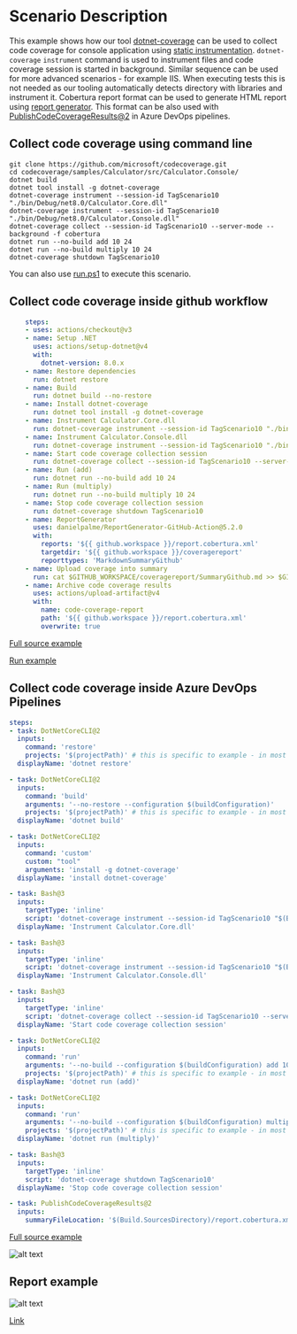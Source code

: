 # Scenario Description

This example shows how our tool [dotnet-coverage](https://aka.ms/dotnet-coverage) can be used to collect code coverage for console application using [static instrumentation](../../../../docs/instrumentation.md). `dotnet-coverage` `instrument` command is used to instrument files and code coverage session is started in background. Similar sequence can be used for more advanced scenarios - for example IIS. When executing tests this is not needed as our tooling automatically detects directory with libraries and instrument it. Cobertura report format can be used to generate HTML report using [report generator](https://github.com/danielpalme/ReportGenerator). This format can be also used with [PublishCodeCoverageResults@2](https://learn.microsoft.com/en-us/azure/devops/pipelines/tasks/reference/publish-code-coverage-results-v2?view=azure-pipelines) in Azure DevOps pipelines.

## Collect code coverage using command line

```shell
git clone https://github.com/microsoft/codecoverage.git
cd codecoverage/samples/Calculator/src/Calculator.Console/
dotnet build
dotnet tool install -g dotnet-coverage
dotnet-coverage instrument --session-id TagScenario10 "./bin/Debug/net8.0/Calculator.Core.dll"
dotnet-coverage instrument --session-id TagScenario10 "./bin/Debug/net8.0/Calculator.Console.dll"
dotnet-coverage collect --session-id TagScenario10 --server-mode --background -f cobertura
dotnet run --no-build add 10 24
dotnet run --no-build multiply 10 24
dotnet-coverage shutdown TagScenario10
```

You can also use [run.ps1](run.ps1) to execute this scenario.

## Collect code coverage inside github workflow

```yml
    steps:
    - uses: actions/checkout@v3
    - name: Setup .NET
      uses: actions/setup-dotnet@v4
      with:
        dotnet-version: 8.0.x
    - name: Restore dependencies
      run: dotnet restore
    - name: Build
      run: dotnet build --no-restore
    - name: Install dotnet-coverage
      run: dotnet tool install -g dotnet-coverage
    - name: Instrument Calculator.Core.dll
      run: dotnet-coverage instrument --session-id TagScenario10 "./bin/Debug/net8.0/Calculator.Core.dll"
    - name: Instrument Calculator.Console.dll
      run: dotnet-coverage instrument --session-id TagScenario10 "./bin/Debug/net8.0/Calculator.Console.dll"
    - name: Start code coverage collection session
      run: dotnet-coverage collect --session-id TagScenario10 --server-mode --background -f cobertura -o $GITHUB_WORKSPACE/report.cobertura.xml
    - name: Run (add)
      run: dotnet run --no-build add 10 24
    - name: Run (multiply)
      run: dotnet run --no-build multiply 10 24
    - name: Stop code coverage collection session
      run: dotnet-coverage shutdown TagScenario10
    - name: ReportGenerator
      uses: danielpalme/ReportGenerator-GitHub-Action@5.2.0
      with:
        reports: '${{ github.workspace }}/report.cobertura.xml'
        targetdir: '${{ github.workspace }}/coveragereport'
        reporttypes: 'MarkdownSummaryGithub'
    - name: Upload coverage into summary
      run: cat $GITHUB_WORKSPACE/coveragereport/SummaryGithub.md >> $GITHUB_STEP_SUMMARY
    - name: Archive code coverage results
      uses: actions/upload-artifact@v4
      with:
        name: code-coverage-report
        path: '${{ github.workspace }}/report.cobertura.xml'
        overwrite: true
```

[Full source example](../../../../.github/workflows/Calculator_Scenario10.yml)

[Run example](../../../../../../actions/workflows/Calculator_Scenario10.yml)

## Collect code coverage inside Azure DevOps Pipelines

```yml
steps:
- task: DotNetCoreCLI@2
  inputs:
    command: 'restore'
    projects: '$(projectPath)' # this is specific to example - in most cases not needed
  displayName: 'dotnet restore'

- task: DotNetCoreCLI@2
  inputs:
    command: 'build'
    arguments: '--no-restore --configuration $(buildConfiguration)'
    projects: '$(projectPath)' # this is specific to example - in most cases not needed
  displayName: 'dotnet build'

- task: DotNetCoreCLI@2
  inputs:
    command: 'custom'
    custom: "tool"
    arguments: 'install -g dotnet-coverage'
  displayName: 'install dotnet-coverage'

- task: Bash@3
  inputs:
    targetType: 'inline'
    script: 'dotnet-coverage instrument --session-id TagScenario10 "$(Build.SourcesDirectory)/samples/Calculator/src/Calculator.Console/bin/Debug/net8.0/Calculator.Core.dll"'
  displayName: 'Instrument Calculator.Core.dll'

- task: Bash@3
  inputs:
    targetType: 'inline'
    script: 'dotnet-coverage instrument --session-id TagScenario10 "$(Build.SourcesDirectory)/samples/Calculator/src/Calculator.Console/bin/Debug/net8.0/Calculator.Console.dll"'
  displayName: 'Instrument Calculator.Console.dll'

- task: Bash@3
  inputs:
    targetType: 'inline'
    script: 'dotnet-coverage collect --session-id TagScenario10 --server-mode --background -f cobertura -o report.cobertura.xml'
  displayName: 'Start code coverage collection session'

- task: DotNetCoreCLI@2
  inputs:
    command: 'run'
    arguments: '--no-build --configuration $(buildConfiguration) add 10 24'
    projects: '$(projectPath)' # this is specific to example - in most cases not needed
  displayName: 'dotnet run (add)'

- task: DotNetCoreCLI@2
  inputs:
    command: 'run'
    arguments: '--no-build --configuration $(buildConfiguration) multiply 10 24'
    projects: '$(projectPath)' # this is specific to example - in most cases not needed
  displayName: 'dotnet run (multiply)'

- task: Bash@3
  inputs:
    targetType: 'inline'
    script: 'dotnet-coverage shutdown TagScenario10'
  displayName: 'Stop code coverage collection session'

- task: PublishCodeCoverageResults@2
  inputs:
    summaryFileLocation: '$(Build.SourcesDirectory)/report.cobertura.xml'
```

[Full source example](azure-pipelines.yml)

![alt text](azure-pipelines.jpg "Code Coverage tab in Azure DevOps pipelines")

## Report example

![alt text](example.report.jpg "Example report")

[Link](example.report.cobertura.xml)
